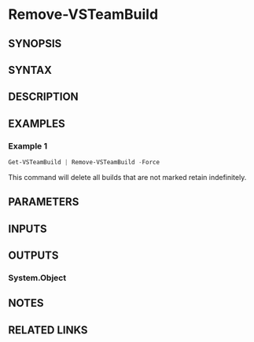 <!-- #include "./common/header.md" -->

# Remove-VSTeamBuild

## SYNOPSIS

<!-- #include "./synopsis/Remove-VSTeamBuild.md" -->

## SYNTAX

## DESCRIPTION

<!-- #include "./synopsis/Remove-VSTeamBuild.md" -->

## EXAMPLES

### Example 1

```powershell
Get-VSTeamBuild | Remove-VSTeamBuild -Force
```

This command will delete all builds that are not marked retain indefinitely.

## PARAMETERS

<!-- #include "./params/buildIds.md" -->

<!-- #include "./params/projectName.md" -->

<!-- #include "./params/forcegroup.md" -->

## INPUTS

## OUTPUTS

### System.Object

## NOTES

<!-- #include "./common/prerequisites.md" -->

## RELATED LINKS
